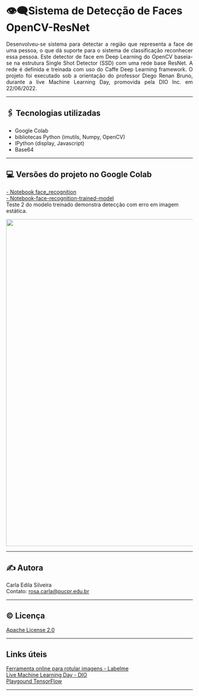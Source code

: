 # 👁️‍🗨️Sistema de Detecção de Faces OpenCV-ResNet

<p align="justify">  
Desenvolveu-se sistema para detectar a região que representa a face de uma pessoa, o que dá suporte para o sistema de classificação reconhecer essa pessoa. 
Este detector de face em Deep Learning do OpenCV baseia-se na estrutura Single Shot Detector (SSD) com uma rede base ResNet. A rede é definida e treinada
com uso do Caffe Deep Learning framework. O projeto foi executado sob a orientação do professor Diego Renan Bruno, durante a live Machine Learning Day, promovida pela DIO Inc. em 22/06/2022.   
</p>

---

## 🖇️ Tecnologias utilizadas  
- Google Colab  
- bibliotecas Python (imutils, Numpy, OpenCV)  
- IPython (display, Javascript)  
- Base64  

---  

## 💻 Versões do projeto no Google Colab  

[- Notebook face_recognition](https://github.com/rosacarla/Sistema-deteccao-de-faces-OpenCV-ResNet/blob/main/face_recognition.ipynb)  
[- Notebook-face-recognition-trained-model]()  
Teste 2 do modelo treinado demonstra detecção com erro em imagem estática.
<p align="center">
	<img src="https://github.com/rosacarla/Sistema-deteccao-de-faces-OpenCV-ResNet/blob/main/images/teste2.png"
       width="880">
</p>

---  

## ✍️ Autora  

Carla Edila Silveira  
Contato: rosa.carla@pucpr.edu.br

---

## ©️ Licença  

[Apache License 2.0](https://choosealicense.com/licenses/apache-2.0/)  

---

## Links úteis  
 
[Ferramenta online para rotular imagens - Labelme](http://labelme.csail.mit.edu/Release3.0/)  
[Live Machine Learning Day - DIO](https://www.youtube.com/watch?v=DAaTjE1hhsw)  
[Playgound TensorFlow](https://playground.tensorflow.org/#activation=tanh&batchSize=10&dataset=circle&regDataset=reg-plane&learningRate=0.03&regularizationRate=0&noise=0&networkShape=4,2&seed=0.12174&showTestData=false&discretize=false&percTrainData=50&x=true&y=true&xTimesY=false&xSquared=false&ySquared=false&cosX=false&sinX=false&cosY=false&sinY=false&collectStats=false&problem=classification&initZero=false&hideText=false)

---
